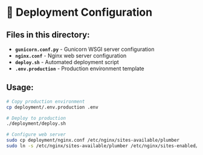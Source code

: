 # 🚀 Deployment Configuration

## Files in this directory:

- **`gunicorn.conf.py`** - Gunicorn WSGI server configuration
- **`nginx.conf`** - Nginx web server configuration  
- **`deploy.sh`** - Automated deployment script
- **`.env.production`** - Production environment template

## Usage:

```bash
# Copy production environment
cp deployment/.env.production .env

# Deploy to production
./deployment/deploy.sh

# Configure web server
sudo cp deployment/nginx.conf /etc/nginx/sites-available/plumber
sudo ln -s /etc/nginx/sites-available/plumber /etc/nginx/sites-enabled/
```